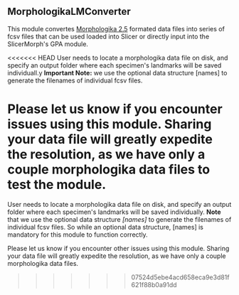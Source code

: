 ## MorphologikaLMConverter
This module convertes [Morphologika 2.5](https://sites.google.com/site/hymsfme/downloadmorphologica) formated data files into series of fcsv files that can be used loaded into Slicer or directly input into the SlicerMorph's GPA module. 

<<<<<<< HEAD
User needs to locate a morphologika data file on disk, and specify an output folder where each specimen's landmarks will be saved individuall.y **Important Note:**  we use the optional data structure [names] to generate the filenames of individual fcsv files. 

Please let us know if you encounter issues using this module. Sharing your data file will greatly expedite the resolution, as we have only a couple morphologika data files to test the module. 
=======
User needs to locate a morphologika data file on disk, and specify an output folder where each specimen's landmarks will be saved individually. **Note** that we use the optional data structure *[names]* to generate the filenames of individual fcsv files. So while an optional data structure, [names] is mandatory for this module to function correctly.

Please let us know if you encounter other issues using this module. Sharing your data file will greatly expedite the resolution, as we have only a couple morphologika data files. 
>>>>>>> 07524d5ebe4acd658eca9e3d81f621f88b0a91dd

